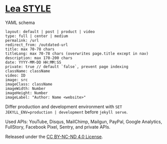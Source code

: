 # [Lea STYLE](https://lea.laukstein.com)

YAML schema

    layout: default | post | product | video
    type: full | center | medium
    permalink: /url
    redirect_from: /outdated-url
    title: max 70-78 chars
    titleLong: max 70-78 chars (overwrites page.title except in nav)
    description: max 170-200 chars
    date: YYYY-MM-DD HH:MM:SS
    private: true // default `false`, prevent page indexing
    className: className
    video: ID
    image: src
    imageClass: className
    imageWidth: Number
    imageHeight: Number
    imageLabel: "Author: Name <website>"

Differ production and development environment with `SET JEKYLL_ENV=production | development` before `jekyll serve`.

Used APIs: YouTube, Disqus, MailChimp, Mailgun, PayPal, Google Analytics, FullStory, Facebook Pixel, Sentry, and private APIs.

Released under the [CC BY-NC-ND 4.0 License](LICENSE).
